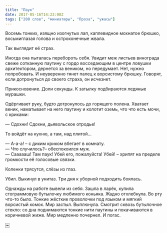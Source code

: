 ```yaml
---
title: "Паук"
date: 2017-05-16T14:23:00Z
tags: ["200 слов", "миниатюры", "Проза", "ужасы"]
---
```


Восемь тонких, изящно изогнутых лап, каплевидное мохнатое брюшко, восьмиглазая голова и остроконечные жвала.

Так выглядит её страх.

Иногда она пыталась перебороть себя. Увидит меж листьев винограда свеже сотканную паутину с гордо восседающим в центре ловушки архитектором, дернется за веником, но передумает. Нет, нужно попробовать. И неуверенно тянет палец к ворсистому брюшку. Говорят, если дотронуться до своего страха, он исчезнет.

Прикосновение. Доли секунды. К затылку подбираются ледяные мурашки.

Одёргивает руку, будто дотронулось до горящего полена. Хватает веник, наматывает на него паутину и колотит оземь, что что есть мочи, с криками:

— Сдохни! Сдохни, дьявольское отродье!

То войдёт на кухню, а там, над плитой…

— А-а-а! – с диким криком вбегает в комнату.  
— Что случилось?– обеспокоился муж.  
— Саааааш! Там паук! Убей его, пожалуйста! Убей! – хрипят на пределе громкости её голосовые связки.

Коленки трясутся, слёзы из глаз.

Убил. Выкинул в унитаз. Три дня к уборной подходить боялась.

Однажды на работе вывели из себя. Зашла в ларёк, купила стограммовую бутылочку любимого коньяка. Жадно отхлебнула. Во рту что-то было. Тонкие жёсткие проволочки под языком и мягкий ворсистый комок. Мир застыл. Выплюнула. Смотрит сквозь бутылочное стекло: со дна поднимаются тонкие нити паутины и покачиваются в коричневой жиже. Мир медленно почернел. И погас.

￼



